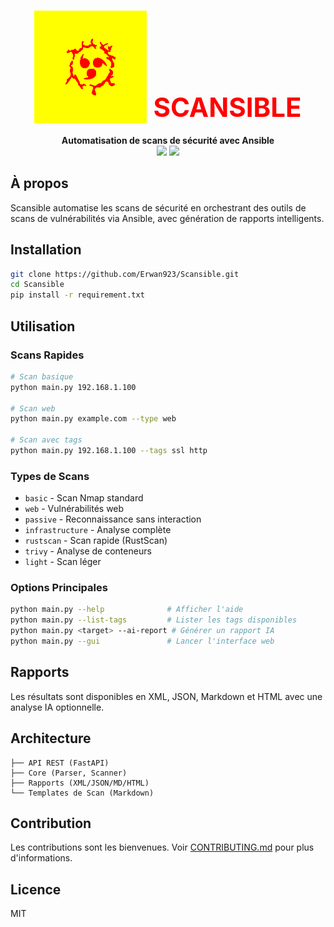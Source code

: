 # <div align="center"><img src="assets/images/noun-anime-5257669.svg" width="180" valign="bottom" style="filter: invert(21%) sepia(100%) saturate(7414%) hue-rotate(359deg) brightness(94%) contrast(117%);"/><span style="color: #FF0000; font-size: 42px; font-weight: bold;"> SCANSIBLE</span></div>

<div align="center">
  <strong>Automatisation de scans de sécurité avec Ansible</strong><br>
  <img src="https://img.shields.io/badge/python-3.9+-blue.svg"/>
  <img src="https://img.shields.io/badge/license-MIT-green.svg"/>
</div>

## À propos
Scansible automatise les scans de sécurité en orchestrant des outils de scans de vulnérabilités via Ansible, avec génération de rapports intelligents.

## Installation
```bash
git clone https://github.com/Erwan923/Scansible.git
cd Scansible
pip install -r requirement.txt
```

## Utilisation

### Scans Rapides
```bash
# Scan basique
python main.py 192.168.1.100

# Scan web
python main.py example.com --type web

# Scan avec tags
python main.py 192.168.1.100 --tags ssl http
```

### Types de Scans
- `basic` - Scan Nmap standard
- `web` - Vulnérabilités web
- `passive` - Reconnaissance sans interaction
- `infrastructure` - Analyse complète
- `rustscan` - Scan rapide (RustScan)
- `trivy` - Analyse de conteneurs
- `light` - Scan léger

### Options Principales
```bash
python main.py --help              # Afficher l'aide
python main.py --list-tags         # Lister les tags disponibles
python main.py <target> --ai-report # Générer un rapport IA
python main.py --gui               # Lancer l'interface web
```

## Rapports
Les résultats sont disponibles en XML, JSON, Markdown et HTML avec une analyse IA optionnelle.

## Architecture
```
├── API REST (FastAPI)
├── Core (Parser, Scanner)
├── Rapports (XML/JSON/MD/HTML)
└── Templates de Scan (Markdown)
```

## Contribution
Les contributions sont les bienvenues. Voir [CONTRIBUTING.md](CONTRIBUTING.md) pour plus d'informations.

## Licence
MIT
